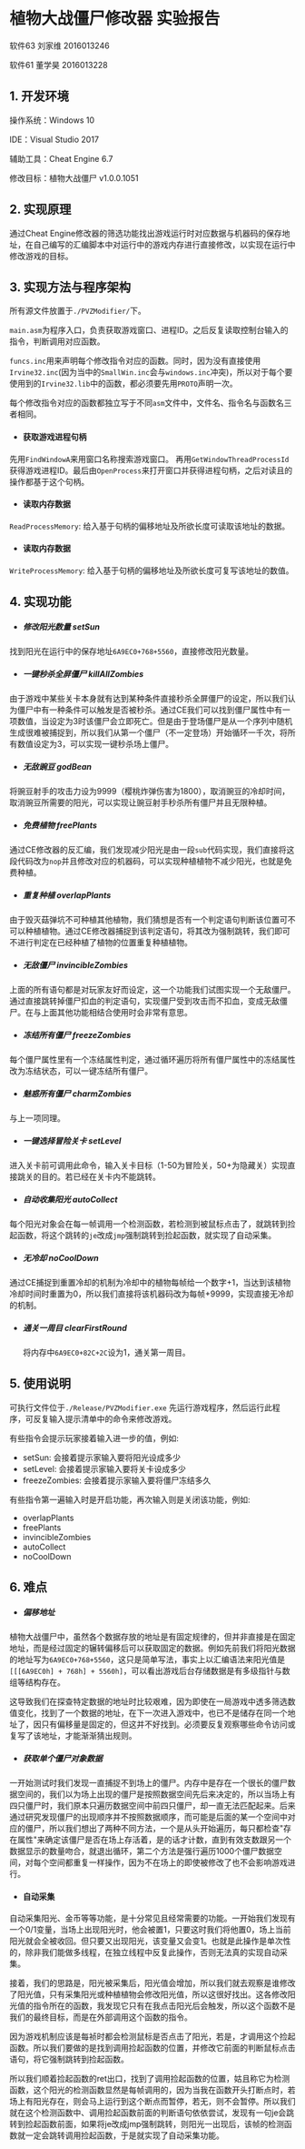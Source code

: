# 植物大战僵尸修改器 实验报告
软件63 刘家维 2016013246

软件61 董学昊 2016013228

## 1. 开发环境

操作系统：Windows 10

IDE：Visual Studio 2017

辅助工具：Cheat Engine 6.7

修改目标：植物大战僵尸 v1.0.0.1051

## 2. 实现原理

通过Cheat Engine修改器的筛选功能找出游戏运行时对应数据与机器码的保存地址，在自己编写的汇编脚本中对运行中的游戏内存进行直接修改，以实现在运行中修改游戏的目标。

## 3. 实现方法与程序架构
所有源文件放置于`./PVZModifier/`下。

`main.asm`为程序入口，负责获取游戏窗口、进程ID。之后反复读取控制台输入的指令，判断调用对应函数。

`funcs.inc`用来声明每个修改指令对应的函数。同时，因为没有直接使用`Irvine32.inc`(因为当中的`SmallWin.inc`会与`windows.inc`冲突)，所以对于每个要使用到的`Irvine32.lib`中的函数，都必须要先用`PROTO`声明一次。

每个修改指令对应的函数都独立写于不同`asm`文件中，文件名、指令名与函数名三者相同。

* #### 获取游戏进程句柄
先用`FindWindowA`来用窗口名称搜索游戏窗口。
再用`GetWindowThreadProcessId`获得游戏进程ID。最后由`OpenProcess`来打开窗口并获得进程句柄，之后对读且的操作都基于这个句柄。

* #### 读取内存数据
`ReadProcessMemory`: 给入基于句柄的偏移地址及所欲长度可读取该地址的数据。

* #### 读取内存数据
`WriteProcessMemory`: 给入基于句柄的偏移地址及所欲长度可复写该地址的数值。

## 4. 实现功能

* ##### 修改阳光数量 setSun

找到阳光在运行中的保存地址`6A9EC0+768+5560`，直接修改阳光数量。

* ##### 一键秒杀全屏僵尸 killAllZombies

由于游戏中某些关卡本身就有达到某种条件直接秒杀全屏僵尸的设定，所以我们认为僵尸中有一种条件可以触发是否被秒杀。通过CE我们可以找到僵尸属性中有一项数值，当设定为3时该僵尸会立即死亡。但是由于登场僵尸是从一个序列中随机生成很难被捕捉到，所以我们从第一个僵尸（不一定登场）开始循环一千次，将所有数值设定为3，可以实现一键秒杀场上僵尸。

* ##### 无敌豌豆 godBean

将豌豆射手的攻击力设为9999（樱桃炸弹伤害为1800），取消豌豆的冷却时间，取消豌豆所需要的阳光，可以实现让豌豆射手秒杀所有僵尸并且无限种植。

* ##### 免费植物 freePlants

通过CE修改器的反汇编，我们发现减少阳光是由一段`sub`代码实现，我们直接将这段代码改为`nop`并且修改对应的机器码，可以实现种植植物不减少阳光，也就是免费种植。

* ##### 重复种植 overlapPlants

由于毁灭菇弹坑不可种植其他植物，我们猜想是否有一个判定语句判断该位置可不可以种植植物。通过CE修改器捕捉到该判定语句，将其改为强制跳转，我们即可不进行判定在已经种植了植物的位置重复种植植物。

* ##### 无敌僵尸 invincibleZombies

上面的所有语句都是对玩家友好而设定，这一个功能我们试图实现一个无敌僵尸。通过直接跳转掉僵尸扣血的判定语句，实现僵尸受到攻击而不扣血，变成无敌僵尸。在与上面其他功能相结合使用时会非常有意思。

* ##### 冻结所有僵尸 freezeZombies

每个僵尸属性里有一个冻结属性判定，通过循环遍历将所有僵尸属性中的冻结属性改为冻结状态，可以一键冻结所有僵尸。

* ##### 魅惑所有僵尸 charmZombies

与上一项同理。

* ##### 一键选择冒险关卡 setLevel

进入关卡前可调用此命令，输入关卡目标（1-50为冒险关，50+为隐藏关）实现直接跳关的目的。若已经在关卡内不能跳转。

* ##### 自动收集阳光 autoCollect
  
每个阳光对象会在每一帧调用一个检测函数，若检测到被鼠标点击了，就跳转到捡起函数，将这个跳转的`je`改成`jmp`强制跳转到捡起函数，就实现了自动采集。

* ##### 无冷却 noCoolDown

通过CE捕捉到重置冷却的机制为冷却中的植物每帧给一个数字+1，当达到该植物冷却时间时重置为0，所以我们直接将该机器码改为每帧+9999，实现直接无冷却的机制。

* ##### 通关一周目 clearFirstRound
  将内存中`6A9EC0+82C+2C`设为1，通关第一周目。

## 5. 使用说明
可执行文件位于`./Release/PVZModifier.exe`
先运行游戏程序，然后运行此程序，可反复输入提示清单中的命令来修改游戏。

有些指令会提示玩家接着输入进一步的值，例如:
* setSun: 会接着提示家输入要将阳光设成多少
* setLevel: 会接着提示家输入要将关卡设成多少
* freezeZombies: 会接着提示家输入要将僵尸冻结多久
  
有些指令第一遍输入时是开启功能，再次输入则是关闭该功能，例如:
* overlapPlants
* freePlants
* invincibleZombies
* autoCollect
* noCoolDown

## 6. 难点

* ##### 偏移地址
植物大战僵尸中，虽然各个数据存放的地址是有固定规律的，但并非直接是在固定地址，而是经过固定的辗转偏移后可以获取固定的数据。例如先前我们将阳光数据的地址写为`6A9EC0+768+5560`，这只是简单写法，事实上以汇编语法来阳光值是`[[[6A9EC0h] + 768h] + 5560h]`，可以看出游戏后台存储数据是有多级指针与数组等结构存在。

这导致我们在探查特定数据的地址时比较艰难，因为即使在一局游戏中透多筛选数值变化，找到了一个数据的地址，在下一次进入游戏中，也已不是储存在同一个地址了，因只有偏移量是固定的，但这并不好找到。必须要反复观察哪些命令访问或复写了该地址，才能渐渐猜出规则。

* ##### 获取单个僵尸对象数据

一开始测试时我们发现一直捕捉不到场上的僵尸。内存中是存在一个很长的僵尸数据空间的，我们以为场上出现的僵尸是按照数据空间先后来决定的，所以当场上有四只僵尸时，我们原本只遍历数据空间中前四只僵尸，却一直无法匹配起来。后来通过研究发现僵尸的出现顺序并不按照数据顺序，而可能是后面的某一个空间中对应的僵尸，所以我们想出了两种不同方法，一个是从头开始遍历，每只都检查"存在属性"来确定该僵尸是否在场上存活着，是的话才计数，直到有效支数跟另一个数据显示的数量吻合，就退出循环，第二个方法是强行遍历1000个僵尸数据空间，对每个空间都重复一样操作，因为不在场上的即使被修改了也不会影响游戏进行。

* #### 自动采集

自动采集阳光、金币等等功能，是十分常见且经常需要的功能。一开始我们发现有一个0/1变量，当场上出现阳光时，他会被置1，只要这时我们将他置0，场上当前阳光就会全被收回。但只要又出现阳光，该变量又会变1。也就是此操作是单次性的，除非我们能做多线程，在独立线程中反复此操作，否则无法真的实现自动采集。

接着，我们的思路是，阳光被采集后，阳光值会增加，所以我们就去观察是谁修改了阳光值，只有采集阳光或种植植物会修改阳光值，所以这很好找出。这各修改阳光值的指令所在的函数，我发现它只有在我点击阳光后会触发，所以这个函数不是我们的最终目标，而是在外部调用这个函数的指令。

因为游戏机制应该是每祯时都会检测鼠标是否点击了阳光，若是，才调用这个捡起函数。所以我们要做的是找到调用捡起函数的位置，并修改它前面的判断鼠标点击语句，将它强制跳转到捡起函数。

所以我们顺着捡起函数的ret出口，找到了调用捡起函数的位置，姑且称它为检测函数，这个阳光的检测函数显然是每帧调用的，因为当我在函数开头打断点时，若场上有阳光存在，则会马上运行到这个断点而暂停，若无，则不会暂停。所以我们就在这个检测函数中、调用捡起函数前面的判断语句依依尝试，发现有一句je会跳转到捡起函数前面，如果将je改成jmp强制跳转，则阳光一出现后，该帧的检测函数就一定会跳转调用捡起函数，于是就实现了自动采集功能。

